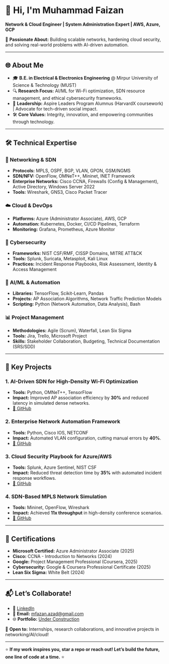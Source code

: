 # 👋 Hi, I'm Muhammad Faizan  
**Network & Cloud Engineer | System Administration Expert | AWS, Azure, GCP**  

🚀 **Passionate About:** Building scalable networks, hardening cloud security, and solving real-world problems with AI-driven automation.  

---

## 🌐 **About Me**  
- 🎓 **B.E. in Electrical & Electronics Engineering** @ Mirpur University of Science & Technology (MUST)  
- 🔍 **Research Focus:** AI/ML for Wi-Fi optimization, SDN resource management, and ethical cybersecurity frameworks.  
- 🌟 **Leadership:** Aspire Leaders Program Alumnus (HarvardX coursework) | Advocate for tech-driven social impact.  
- 🛠️ **Core Values:** Integrity, innovation, and empowering communities through technology.  

---

## 🛠 **Technical Expertise**  

### **🔌 Networking & SDN**  
- **Protocols:** MPLS, OSPF, BGP, VLAN, GPON, GSM/NGMS  
- **SDN/NFV:** OpenFlow, OMNeT++, Mininet, INET Framework  
- **Enterprise Networks:** Cisco CCNA, Firewalls (Config & Management), Active Directory, Windows Server 2022  
- **Tools:** Wireshark, GNS3, Cisco Packet Tracer  

### ☁️ **Cloud & DevOps**  
- **Platforms:** Azure (Administrator Associate), AWS, GCP  
- **Automation:** Kubernetes, Docker, CI/CD Pipelines, Terraform  
- **Monitoring:** Grafana, Prometheus, Azure Monitor  

### 🔐 **Cybersecurity**  
- **Frameworks:** NIST CSF/RMF, CISSP Domains, MITRE ATT&CK  
- **Tools:** Splunk, Suricata, Metasploit, Kali Linux  
- **Practices:** Incident Response Playbooks, Risk Assessment, Identity & Access Management  

### 🤖 **AI/ML & Automation**  
- **Libraries:** TensorFlow, Scikit-Learn, Pandas  
- **Projects:** AP Association Algorithms, Network Traffic Prediction Models  
- **Scripting:** Python (Network Automation, Data Analysis), Bash  

### 📊 **Project Management**  
- **Methodologies:** Agile (Scrum), Waterfall, Lean Six Sigma  
- **Tools:** Jira, Trello, Microsoft Project  
- **Skills:** Stakeholder Collaboration, Budgeting, Technical Documentation (SRS/SDD)  

---

## 🚀 **Key Projects**  

### **1. AI-Driven SDN for High-Density Wi-Fi Optimization**  
- **Tools:** Python, OMNeT++, TensorFlow  
- **Impact:** Improved AP association efficiency by **30%** and reduced latency in simulated dense networks.  
- [🔗 GitHub](#)  

### **2. Enterprise Network Automation Framework**  
- **Tools:** Python, Cisco IOS, NETCONF  
- **Impact:** Automated VLAN configuration, cutting manual errors by **40%**.  
- [🔗 GitHub](#)  

### **3. Cloud Security Playbook for Azure/AWS**  
- **Tools:** Splunk, Azure Sentinel, NIST CSF  
- **Impact:** Reduced threat detection time by **35%** with automated incident response workflows.  
- [🔗 GitHub](#)  

### **4. SDN-Based MPLS Network Simulation**  
- **Tools:** Mininet, OpenFlow, Wireshark  
- **Impact:** Achieved **11x throughput** in high-density conference scenarios.  
- [🔗 GitHub](#)  

---

## 📜 **Certifications**  
- **Microsoft Certified:** Azure Administrator Associate (2025)  
- **Cisco:** CCNA - Introduction to Networks (2024)  
- **Google:** Project Management Professional (Coursera, 2025)  
- **Cybersecurity:** Google & Coursera Professional Certificate (2025)  
- **Lean Six Sigma:** White Belt (2024)  

---

## 📬 **Let’s Collaborate!**  
- 🔗 [LinkedIn](https://www.linkedin.com/in/m-faizan-azad/)  
- 📧 **Email:** mfazan.azad@gmail.com  
- 🌐 **Portfolio:** [Under Construction](#)  

💬 **Open to:** Internships, research collaborations, and innovative projects in networking/AI/cloud!  

---

⭐ **If my work inspires you, star a repo or reach out! Let’s build the future, one line of code at a time.** ⭐  
